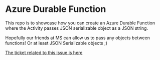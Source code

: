 # Azure Durable Function

This repo is to showcase how you can create an Azure Durable Function where the Activity passes JSON serializable object as a JSON string.

Hopefully our friends at MS can allow us to pass any objects between functions! Or at least JSON Serializable objects ;)

[The ticket related to this issue is here](https://github.com/Azure/azure-functions-durable-python/issues/260)